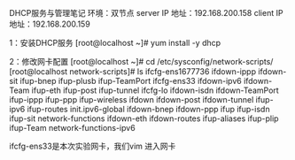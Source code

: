 DHCP服务与管理笔记
环境：双节点 server IP 地址：192.168.200.158  client IP 地址：192.168.200.159

1：安装DHCP服务
[root@localhost ~]# yum install -y dhcp

2：修改网卡配置
[root@localhost ~]# cd /etc/sysconfig/network-scripts/
[root@localhost network-scripts]# ls
ifcfg-ens1677736  ifdown-ippp    ifdown-sit       ifup-bnep  ifup-plusb   ifup-TeamPort
ifcfg-ens33       ifdown-ipv6    ifdown-Team      ifup-eth   ifup-post    ifup-tunnel
ifcfg-lo          ifdown-isdn    ifdown-TeamPort  ifup-ippp  ifup-ppp     ifup-wireless
ifdown            ifdown-post    ifdown-tunnel    ifup-ipv6  ifup-routes  init.ipv6-global
ifdown-bnep       ifdown-ppp     ifup             ifup-isdn  ifup-sit     network-functions
ifdown-eth        ifdown-routes  ifup-aliases     ifup-plip  ifup-Team    network-functions-ipv6


ifcfg-ens33是本次实验网卡，我们vim 进入网卡
